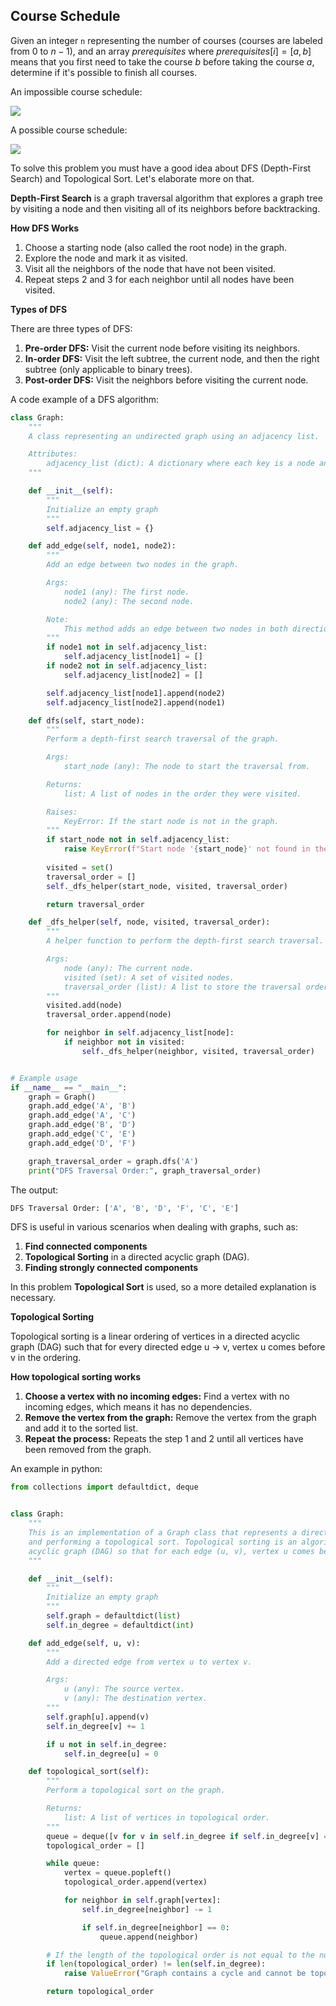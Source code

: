 ## Course Schedule

Given an integer ``n`` representing the number of courses (courses are labeled from 0 to $n - 1$), and an array $prerequisites$
where $prerequisites[i] = [a, b]$ means that you first need to take the course $b$ before taking the course $a$, determine if
it's possible to finish all courses.

An impossible course schedule:

![](../static/course-schedule-impossible.png)

A possible course schedule:

![](../static/course-schedule-possible.png)

To solve this problem you must have a good idea about DFS (Depth-First Search) and Topological Sort. Let's elaborate more on that.

**Depth-First Search** is a graph traversal algorithm that explores a graph tree by visiting a node and then
visiting all of its neighbors before backtracking.

**How DFS Works**

1. Choose a starting node (also called the root node) in the graph.
2. Explore the node and mark it as visited.
3. Visit all the neighbors of the node that have not been visited.
4. Repeat steps 2 and 3 for each neighbor until all nodes have been visited.

**Types of DFS**

There are three types of DFS:

1. **Pre-order DFS:** Visit the current node before visiting its neighbors.
2. **In-order DFS:** Visit the left subtree, the current node, and then the right subtree (only applicable to binary trees).
3. **Post-order DFS:** Visit the neighbors before visiting the current node.

A code example of a DFS algorithm:

```python
class Graph:
    """
    A class representing an undirected graph using an adjacency list.

    Attributes:
        adjacency_list (dict): A dictionary where each key is a node and its corresponding value is a list of neighboring nodes.
    """

    def __init__(self):
        """
        Initialize an empty graph
        """
        self.adjacency_list = {}

    def add_edge(self, node1, node2):
        """
        Add an edge between two nodes in the graph.

        Args:
            node1 (any): The first node.
            node2 (any): The second node.

        Note:
            This method adds an edge between two nodes in both directions, making the graph undirected.
        """
        if node1 not in self.adjacency_list:
            self.adjacency_list[node1] = []
        if node2 not in self.adjacency_list:
            self.adjacency_list[node2] = []

        self.adjacency_list[node1].append(node2)
        self.adjacency_list[node2].append(node1)

    def dfs(self, start_node):
        """
        Perform a depth-first search traversal of the graph.

        Args:
            start_node (any): The node to start the traversal from.

        Returns:
            list: A list of nodes in the order they were visited.

        Raises:
            KeyError: If the start node is not in the graph.
        """
        if start_node not in self.adjacency_list:
            raise KeyError(f"Start node '{start_node}' not found in the graph")
        
        visited = set()
        traversal_order = []
        self._dfs_helper(start_node, visited, traversal_order)

        return traversal_order

    def _dfs_helper(self, node, visited, traversal_order):
        """
        A helper function to perform the depth-first search traversal.

        Args:
            node (any): The current node.
            visited (set): A set of visited nodes.
            traversal_order (list): A list to store the traversal order.
        """
        visited.add(node)
        traversal_order.append(node)

        for neighbor in self.adjacency_list[node]:
            if neighbor not in visited:
                self._dfs_helper(neighbor, visited, traversal_order)


# Example usage
if __name__ == "__main__":
    graph = Graph()
    graph.add_edge('A', 'B')
    graph.add_edge('A', 'C')
    graph.add_edge('B', 'D')
    graph.add_edge('C', 'E')
    graph.add_edge('D', 'F')

    graph_traversal_order = graph.dfs('A')
    print("DFS Traversal Order:", graph_traversal_order)
```

The output:

```bash
DFS Traversal Order: ['A', 'B', 'D', 'F', 'C', 'E']
```

DFS is useful in various scenarios when dealing with graphs, such as:

1. **Find connected components**
2. **Topological Sorting** in a directed acyclic graph (DAG).
3. **Finding strongly connected components**

In this problem **Topological Sort** is used, so a more detailed explanation is necessary.

**Topological Sorting**

Topological sorting is a linear ordering of vertices in a directed acyclic graph (DAG) such that
for every directed edge u &rarr; v, vertex u comes before v in the ordering.

**How topological sorting works**

1. **Choose a vertex with no incoming edges:** Find a vertex with no incoming edges, which means it has no dependencies.
2. **Remove the vertex from the graph:** Remove the vertex from the graph and add it to the sorted list.
3. **Repeat the process:** Repeats the step 1 and 2 until all vertices have been removed from the graph.

An example in python:

```python
from collections import defaultdict, deque


class Graph:
    """
    This is an implementation of a Graph class that represents a directed graph and provides methods for adding edges
    and performing a topological sort. Topological sorting is an algorithm that orders the vertices of a directed
    acyclic graph (DAG) so that for each edge (u, v), vertex u comes before vertex v in the sort.
    """

    def __init__(self):
        """
        Initialize an empty graph
        """
        self.graph = defaultdict(list)
        self.in_degree = defaultdict(int)

    def add_edge(self, u, v):
        """
        Add a directed edge from vertex u to vertex v.

        Args:
            u (any): The source vertex.
            v (any): The destination vertex.
        """
        self.graph[u].append(v)
        self.in_degree[v] += 1

        if u not in self.in_degree:
            self.in_degree[u] = 0

    def topological_sort(self):
        """
        Perform a topological sort on the graph.

        Returns:
            list: A list of vertices in topological order.
        """
        queue = deque([v for v in self.in_degree if self.in_degree[v] == 0])
        topological_order = []

        while queue:
            vertex = queue.popleft()
            topological_order.append(vertex)

            for neighbor in self.graph[vertex]:
                self.in_degree[neighbor] -= 1

                if self.in_degree[neighbor] == 0:
                    queue.append(neighbor)

        # If the length of the topological order is not equal to the number of vertices
        if len(topological_order) != len(self.in_degree):
            raise ValueError("Graph contains a cycle and cannot be topologically sorted")

        return topological_order
```